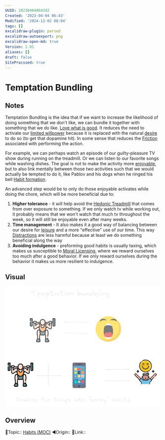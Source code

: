 ```yaml
---
UUID: 20230404064342
Created: '2023-04-04 06:43'
Modified: '2024-12-02 08:04'
tags: []
excalidraw-plugin: parsed
excalidraw-autoexport: png
excalidraw-open-md: true
Version: 1.01
aliases: []
draft: false
SiteProcssed: true
---
```


# Temptation Bundling

## Notes

Temptation Bundling is the idea that if we want to increase the likelihood of doing something that we don't like, we can bundle it together with something that we do like. [Love what is good](/notes/love-what-is-good.md). It reduces the need to activate our [limited willpower](/notes/willpower-is-limited.md) because it is replaced with the natural [desire](/notes/desire.md) to do so (to get that dopamine hit). In some sense that reduces the [Friction](/notes/friction.md) associated with performing the action.

For example, we can perhaps watch an episode of our guilty-pleasure TV show during running on the treadmill. Or we can listen to our favorite songs while washing dishes.
The goal is not to make the activity more [enjoyable](/notes/gamification.md), but to also link mentally between those two activities such that we would actually be tempted to do it, like Pablov and his dogs when he ringed his bell [Habit formation](/notes/habit-formation.md).

An advanced step would be to only do those enjoyable activates while doing the chore, which will be more beneficial due to:
1. **Higher tolerance** - it will help avoid the [Hedonic Treadmill](/notes/hedonic-treadmill.md) that comes from over exposure to something. If we only watch tv while working out, it probably means that we won't watch that much tv throughout the week, so it will still be enjoyable even after many weeks.
2. **Time management** - It also makes it a good way of balancing between our desire for [leisure](/notes/leisure.md) and a more "effective" use of our time. This way [Distractions](/notes/procrastination.md) are less harmful because at least we do something beneficial along the way
3. **Avoiding indulgence** - preforming good habits is usually taxing, which makes us susceptible to [Moral Licensing](/notes/moral-licensing.md), where we reward ourselves too much after a good behavior. If we only reward ourselves during the behavior it makes us more resilient to indulgence.

## Visual

![Temptation Bundling.webp](/notes/temptation-bundling.webp)

## Overview
🔼Topic:: [Habits (MOC)](/mocs/habits-moc.md)
◀Origin::
🔗Link::

